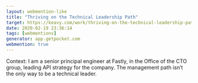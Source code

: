 ```yaml
---
layout: webmention-like
title: "Thriving on the Technical Leadership Path"
target: https://keavy.com/work/thriving-on-the-technical-leadership-path/
date: 2020-02-19 23:36:14
tags: [webmentions]
generator: app.getpocket.com
webmention: true
---
```


Context: I am a senior principal engineer at Fastly, in the Office of the CTO
group, leading API strategy for the company. The management path isn’t the only
way to be a technical leader.

